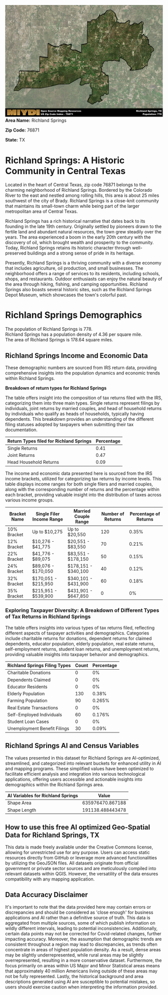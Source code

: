![Image Alt Text](../_images/76871.png)
**Area Name:** Richland Springs

**Zip Code:** 76871

**State:** TX


# Richland Springs: A Historic Community in Central Texas  

Located in the heart of Central Texas, zip code 76871 belongs to the charming neighborhood of Richland Springs. Bordered by the Colorado River to the east and nestled among rolling hills, this area is about 25 miles southwest of the city of Brady. Richland Springs is a close-knit community that maintains its small-town charm while being part of the larger metropolitan area of Central Texas.

Richland Springs has a rich historical narrative that dates back to its founding in the late 19th century. Originally settled by pioneers drawn to the fertile land and abundant natural resources, the town grew steadily over the years. The area experienced a boom in the early 20th century with the discovery of oil, which brought wealth and prosperity to the community. Today, Richland Springs retains its historic character through well-preserved buildings and a strong sense of pride in its heritage.

Presently, Richland Springs is a thriving community with a diverse economy that includes agriculture, oil production, and small businesses. The neighborhood offers a range of services to its residents, including schools, shops, and restaurants. Outdoor enthusiasts can enjoy the natural beauty of the area through hiking, fishing, and camping opportunities. Richland Springs also boasts several historic sites, such as the Richland Springs Depot Museum, which showcases the town's colorful past.

# Richland Springs Demographics

The population of Richland Springs is 778.  
Richland Springs has a population density of 4.36 per square mile.  
The area of Richland Springs is 178.64 square miles.  

## Richland Springs Income and Economic Data

These demographic numbers are sourced from IRS return data, providing comprehensive insights into the population dynamics and economic trends within Richland Springs.

**Breakdown of return types for Richland Springs**

The table offers insight into the composition of tax returns filed with the IRS, categorizing them into three main types. Single returns represent filings by individuals, joint returns by married couples, and head of household returns by individuals who qualify as heads of households, typically having dependents. This breakdown provides an understanding of the different filing statuses adopted by taxpayers when submitting their tax documentation.

| Return Types filed for Richland Springs                              | Percentage          |
|----------------------------------------------------------|---------------------|
| Single Returns                                            | 0.41 |
| Joint Returns                                             | 0.47 |
| Head Household Returns                                    | 0.09 |

The income and economic data presented here is sourced from the IRS income brackets, utilized for categorizing tax returns by income levels. This table displays income ranges for both single filers and married couples, along with the corresponding number of returns and the percentage within each bracket, providing valuable insight into the distribution of taxes across various income groups.

| Bracket Name       | Single Filer Income Range | Married Couple Range | Number of Returns | Percentage of Returns |
|--------------------|----------------------------|----------------------|-------------------|-----------------------|
| 10% Bracket        | Up to $10,275              | Up to $20,550        | 120 | 0.35% |
| 12% Bracket        | $10,276 - $41,775          | $20,551 - $83,550    | 70 | 0.21% |
| 22% Bracket        | $41,776 - $89,075          | $83,551 - $178,150   | 50 | 0.15% |
| 24% Bracket        | $89,076 - $170,050         | $178,151 - $340,100  | 40 | 0.12% |
| 32% Bracket        | $170,051 - $215,950        | $340,101 - $431,900  | 60 | 0.18% |
| 35% Bracket        | $215,951 - $539,900        | $431,901 - $647,850  | 0 | 0% |

### Exploring Taxpayer Diversity: A Breakdown of Different Types of Tax Returns in Richland Springs

The table offers insights into various types of tax returns filed, reflecting different aspects of taxpayer activities and demographics. Categories include charitable returns for donations, dependent returns for claimed dependents, educator population, elderly population, real estate returns, self-employment returns, student loan returns, and unemployment returns, providing valuable insights into taxpayer behavior and demographics.

| Richland Springs Filing Types                    | Count | Percentage |
|--------------------------------------|-------|------------|
| Charitable Donations                 | 0 | 0% |
| Dependents Claimed                   | 0 | 0% |
| Educator Residents                   | 0 | 0% |
| Elderly Population                   | 130 | 0.38% |
| Farming Population                   | 90 | 0.265% |
| Real Estate Transactions             | 0 | 0% |
| Self-Employed Individuals            | 60 | 0.176% |
| Student Loan Cases                   | 0 | 0% |
| Unemployment Benefit Filings         | 30 | 0.09% |

## Richland Springs AI and Census Variables

The values presented in this dataset for Richland Springs are AI-optimized, streamlined, and categorized into relevant buckets for enhanced utility in AI and mapping programs. These simplified values have been optimized to facilitate efficient analysis and integration into various technological applications, offering users accessible and actionable insights into demographics within the Richland Springs area.

| AI Variables for Richland Springs | Value |
|-------------|-------|
| Shape Area | 635976470.867188 |
| Shape Length | 191138.488443478 |

## How to use this free AI optimized Geo-Spatial Data for Richland Springs, TX

This data is made freely available under the Creative Commons license, allowing for unrestricted use for any purpose. Users can access static resources directly from GitHub or leverage more advanced functionalities by utilizing the GeoJSON files. All datasets originate from official government or private sector sources and are meticulously compiled into relevant datasets within QGIS. However, the versatility of the data ensures compatibility with any mapping application.

## Data Accuracy Disclaimer
It's important to note that the data provided here may contain errors or discrepancies and should be considered as 'close enough' for business applications and AI rather than a definitive source of truth. This data is aggregated from multiple sources, some of which publish information on wildly different intervals, leading to potential inconsistencies. Additionally, certain data points may not be corrected for Covid-related changes, further impacting accuracy. Moreover, the assumption that demographic trends are consistent throughout a region may lead to discrepancies, as trends often concentrate in areas of highest population density. As a result, dense areas may be slightly underrepresented, while rural areas may be slightly overrepresented, resulting in a more conservative dataset. Furthermore, the focus primarily on areas within US Major and Minor Statistical areas means that approximately 40 million Americans living outside of these areas may not be fully represented. Lastly, the historical background and area descriptions generated using AI are susceptible to potential mistakes, so users should exercise caution when interpreting the information provided.
